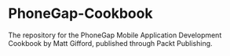 PhoneGap-Cookbook
=================

The repository for the PhoneGap Mobile Application Development Cookbook by Matt Gifford, published through Packt Publishing.